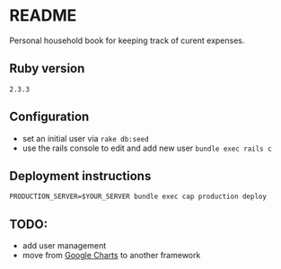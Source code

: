 # README

Personal household book for keeping track of curent expenses.

## Ruby version
`2.3.3`

## Configuration
* set an initial user via `rake db:seed`
* use the rails console to edit and add new user `bundle exec rails c`

## Deployment instructions
 `PRODUCTION_SERVER=$YOUR_SERVER bundle exec cap production deploy`

## TODO:
* add user management
* move from [Google Charts](https://developers.google.com/chart/) to another framework
